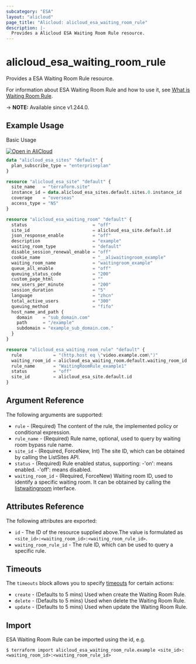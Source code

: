 ```yaml
---
subcategory: "ESA"
layout: "alicloud"
page_title: "Alicloud: alicloud_esa_waiting_room_rule"
description: |-
  Provides a Alicloud ESA Waiting Room Rule resource.
---
```


# alicloud_esa_waiting_room_rule

Provides a ESA Waiting Room Rule resource.



For information about ESA Waiting Room Rule and how to use it, see [What is Waiting Room Rule](https://next.api.alibabacloud.com/document/ESA/2024-09-10/CreateWaitingRoomRule).

-> **NOTE:** Available since v1.244.0.

## Example Usage

Basic Usage

<div style="display: block;margin-bottom: 40px;"><div class="oics-button" style="float: right;position: absolute;margin-bottom: 10px;">
  <a href="https://api.aliyun.com/terraform?resource=alicloud_esa_waiting_room_rule&exampleId=4fcf141c-b3a7-abce-a519-49066e7d08b607966cc7&activeTab=example&spm=docs.r.esa_waiting_room_rule.0.4fcf141cb3&intl_lang=EN_US" target="_blank">
    <img alt="Open in AliCloud" src="https://img.alicdn.com/imgextra/i1/O1CN01hjjqXv1uYUlY56FyX_!!6000000006049-55-tps-254-36.svg" style="max-height: 44px; max-width: 100%;">
  </a>
</div></div>

```terraform
data "alicloud_esa_sites" "default" {
  plan_subscribe_type = "enterpriseplan"
}

resource "alicloud_esa_site" "default" {
  site_name   = "terraform.site"
  instance_id = data.alicloud_esa_sites.default.sites.0.instance_id
  coverage    = "overseas"
  access_type = "NS"
}

resource "alicloud_esa_waiting_room" "default" {
  status                         = "off"
  site_id                        = alicloud_esa_site.default.id
  json_response_enable           = "off"
  description                    = "example"
  waiting_room_type              = "default"
  disable_session_renewal_enable = "off"
  cookie_name                    = "__aliwaitingroom_example"
  waiting_room_name              = "waitingroom_example"
  queue_all_enable               = "off"
  queuing_status_code            = "200"
  custom_page_html               = ""
  new_users_per_minute           = "200"
  session_duration               = "5"
  language                       = "zhcn"
  total_active_users             = "300"
  queuing_method                 = "fifo"
  host_name_and_path {
    domain    = "sub_domain.com"
    path      = "/example"
    subdomain = "example_sub_domain.com."
  }
}

resource "alicloud_esa_waiting_room_rule" "default" {
  rule            = "(http.host eq \"video.example.com\")"
  waiting_room_id = alicloud_esa_waiting_room.default.waiting_room_id
  rule_name       = "WaitingRoomRule_example1"
  status          = "off"
  site_id         = alicloud_esa_site.default.id
}
```

## Argument Reference

The following arguments are supported:
* `rule` - (Required) The content of the rule, the implemented policy or conditional expression.
* `rule_name` - (Required) Rule name, optional, used to query by waiting room bypass rule name.
* `site_id` - (Required, ForceNew, Int) The site ID, which can be obtained by calling the ListSites API.
* `status` - (Required) Rule enabled status, supporting:
  -'on': means enabled.
  -'off': means disabled.
* `waiting_room_id` - (Required, ForceNew) Waiting room ID, used to identify a specific waiting room. It can be obtained by calling the [listwaitingroom](https://help.aliyun.com/document_detail/2850279.html) interface.

## Attributes Reference

The following attributes are exported:
* `id` - The ID of the resource supplied above.The value is formulated as `<site_id>:<waiting_room_id>:<waiting_room_rule_id>`.
* `waiting_room_rule_id` - The rule ID, which can be used to query a specific rule.

## Timeouts

The `timeouts` block allows you to specify [timeouts](https://developer.hashicorp.com/terraform/language/resources/syntax#operation-timeouts) for certain actions:
* `create` - (Defaults to 5 mins) Used when create the Waiting Room Rule.
* `delete` - (Defaults to 5 mins) Used when delete the Waiting Room Rule.
* `update` - (Defaults to 5 mins) Used when update the Waiting Room Rule.

## Import

ESA Waiting Room Rule can be imported using the id, e.g.

```shell
$ terraform import alicloud_esa_waiting_room_rule.example <site_id>:<waiting_room_id>:<waiting_room_rule_id>
```